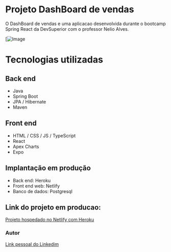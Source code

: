 # Projeto DashBoard de vendas

O DashBoard de vendas e uma aplicacao desenvolvida durante o bootcamp Spring React da DevSuperior com o professor Nelio Alves.

[![Image](https://media-exp1.licdn.com/dms/image/C4D22AQFqneWwS3ainA/feedshare-shrink_2048_1536/0/1636397500797?e=1639612800&v=beta&t=vHDbWYuTgDocDq8nnbzVB3DNZhHa-_jl8DJJzAA-IdI)

# Tecnologias utilizadas
## Back end
- Java
- Spring Boot
- JPA / Hibernate
- Maven
## Front end
- HTML / CSS / JS / TypeScript
- React
- Apex Charts
- Expo
## Implantação em produção
- Back end: Heroku
- Front end web: Netlify
- Banco de dados: Postgresql


## Link do projeto em producao:

[Projeto hospedado no Netlify com Heroku](https://dsvendas-julioleal.netlify.app/)


### Autor


[Link pessoal do Linkedim](https://www.linkedin.com/in/julio-cesar-freitas-leal-44226916a/)
